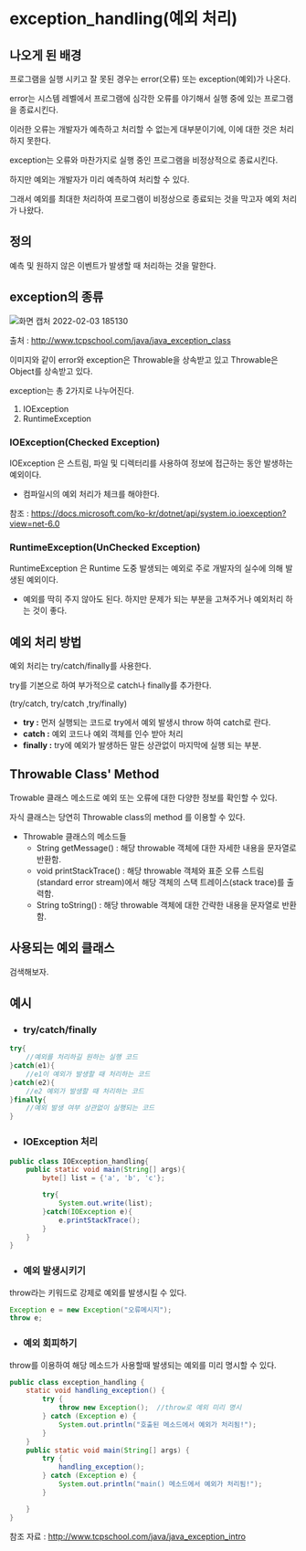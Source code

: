 # exception_handling(예외 처리)
## 나오게 된 배경
프로그램을 실행 시키고 잘 못된 경우는 error(오류) 또는 exception(예외)가 나온다.

error는 시스템 레벨에서 프로그램에 심각한 오류를 야기해서 실행 중에 있는 프로그램을 종료시킨다.

이러한 오류는 개발자가 예측하고 처리할 수 없는게 대부분이기에, 이에 대한 것은 처리하지 못한다.

exception는 오류와 마찬가지로 실행 중인 프로그램을 비정상적으로 종료시킨다.

하지만 예외는 개발자가 미리 예측하여 처리할 수 있다.


그래서 예외를 최대한 처리하여 프로그램이 비정상으로 종료되는 것을 막고자 예외 처리가 나왔다.

## 정의
예측 및 원하지 않은 이벤트가 발생할 때 처리하는 것을 말한다.

## exception의 종류
![화면 캡처 2022-02-03 185130](https://user-images.githubusercontent.com/38696775/152472053-4e59999b-7c4e-4ff9-8ba2-19e5d6aa6fe3.png)


출처 : http://www.tcpschool.com/java/java_exception_class

이미지와 같이 error와 exception은 Throwable을 상속받고 있고 Throwable은 Object를 상속받고 있다.

exception는 총 2가지로 나누어진다.
1. IOException
2. RuntimeException

### IOException(Checked Exception)
IOException 은 스트림, 파일 및 디렉터리를 사용하여 정보에 접근하는 동안 발생하는 예외이다.
+ 컴파일시의 예외 처리가 체크를 해야한다.

참조 : https://docs.microsoft.com/ko-kr/dotnet/api/system.io.ioexception?view=net-6.0

### RuntimeException(UnChecked Exception)
RuntimeException 은 Runtime 도중 발생되는 예외로 주로 개발자의 실수에 의해 발생된 예외이다.
+ 예외를 딱히 주지 않아도 된다. 하지만 문제가 되는 부분을 고쳐주거나 예외처리 하는 것이 좋다.


## 예외 처리 방법
예외 처리는 try/catch/finally를 사용한다.

try를 기본으로 하여 부가적으로 catch나 finally를 추가한다.

(try/catch, try/catch ,try/finally)
+ **try :** 먼저 실행되는 코드로 try에서 예외 발생시 throw 하여 catch로 란다.
+ **catch :** 예외 코드나 예외 객체를 인수 받아 처리
+ **finally :** try에 예외가 발생하든 말든 상관없이 마지막에 실행 되는 부분.




## Throwable Class' Method
Trowable 클래스 메소드로 예외 또는 오류에 대한 다양한 정보를 확인할 수 있다.

자식 클래스는 당연히 Throwable class의 method 를 이용할 수 있다.

+ Throwable 클래스의 메소드들
    + String getMessage() : 해당 throwable 객체에 대한 자세한 내용을 문자열로 반환함.
    + void printStackTrace() : 해당 throwable 객체와 표준 오류 스트림(standard error stream)에서 해당 객체의 스택 트레이스(stack trace)를 출력함.
    + String toString() : 해당 throwable 객체에 대한 간략한 내용을 문자열로 반환함.

## 사용되는 예외 클래스
검색해보자.

## 예시
+ ### try/catch/finally
```java
try{
    //예외를 처리하길 원하는 실행 코드
}catch(e1){
    //e1이 예외가 발생할 때 처리하는 코드
}catch(e2){
    //e2 예외가 발생할 때 처리하는 코드
}finally{
    //예외 발생 여부 상관없이 실행되는 코드
}
```
+ ### IOException 처리
```java
public class IOException_handling{
    public static void main(String[] args){
        byte[] list = {'a', 'b', 'c'};

        try{
            System.out.write(list);
        }catch(IOException e){
            e.printStackTrace();
        }
    }
}
```
+ ### 예외 발생시키기
throw라는 키워드로 강제로 예외를 발생시킬 수 있다.
```java
Exception e = new Exception("오류메시지");
throw e;
```

+ ### 예외 회피하기
throw를 이용하여 해당 메소드가 사용할때 발생되는 예외를 미리 명시할 수 있다.
```java
public class exception_handling {
    static void handling_exception() {
        try {
            throw new Exception();  //throw로 예외 미리 명시
        } catch (Exception e) {
            System.out.println("호출된 메소드에서 예외가 처리됨!");
        }
    }
    public static void main(String[] args) {
        try {
            handling_exception();
        } catch (Exception e) {
            System.out.println("main() 메소드에서 예외가 처리됨!");
        }

    }
}
```



참조 자료 : http://www.tcpschool.com/java/java_exception_intro


